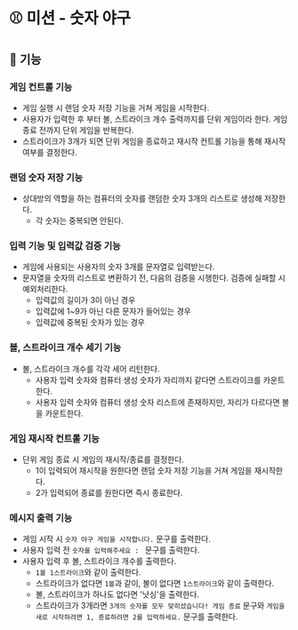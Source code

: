# ⚾ 미션 - 숫자 야구

## 📮 기능

### 게임 컨트롤 기능

- 게임 실행 시 랜덤 숫자 저장 기능을 거쳐 게임을 시작한다.
- 사용자가 입력한 후 부터 볼, 스트라이크 개수 출력까지를 단위 게임이라 한다. 게임 종료 전까지 단위 게임을 반복한다.
- 스트라이크가 3개가 되면 단위 게임을 종료하고 재시작 컨트롤 기능을 통해 재시작 여부를 결정한다.

### 랜덤 숫자 저장 기능

- 상대방의 역할을 하는 컴퓨터의 숫자를 랜덤한 숫자 3개의 리스트로 생성해 저장한다.
    - 각 숫자는 중복되면 안된다.

### 입력 기능 및 입력값 검증 기능

- 게임에 사용되는 사용자의 숫자 3개를 문자열로 입력받는다.
- 문자열을 숫자의 리스트로 변환하기 전, 다음의 검증을 시행한다. 검증에 실패할 시 예외처리한다.
    - 입력값의 길이가 3이 아닌 경우
    - 입력값에 1~9가 아닌 다른 문자가 들어있는 경우
    - 입력값에 중복된 숫자가 있는 경우

### 볼, 스트라이크 개수 세기 기능

- 볼, 스트라이크 개수를 각각 세어 리턴한다.
    - 사용자 입력 숫자와 컴퓨터 생성 숫자가 자리까지 같다면 스트라이크를 카운트한다.
    - 사용자 입력 숫자와 컴퓨터 생성 숫자 리스트에 존재하지만, 자리가 다르다면 볼을 카운트한다.

### 게임 재시작 컨트롤 기능

- 단위 게임 종료 시 게임의 재시작/종료를 결정한다.
    - 1이 입력되어 재시작을 원한다면 랜덤 숫자 저장 기능을 거쳐 게임을 재시작한다.
    - 2가 입력되어 종료를 원한다면 즉시 종료한다.

### 메시지 출력 기능

- 게임 시작 시 `숫자 야구 게임을 시작합니다.` 문구를 출력한다.
- 사용자 입력 전 `숫자를 입력해주세요 : ` 문구를 출력한다.
- 사용자 입력 후 볼, 스트라이크 개수를 출력한다.
    - `1볼 1스트라이크`와 같이 출력한다.
    - 스트라이크가 없다면 `1볼`과 같이, 볼이 없다면 `1스트라이크`와 같이 출력한다.
    - 볼, 스트라이크가 하나도 없다면 '낫싱'을 출력한다.
    - 스트라이크가 3개라면 `3개의 숫자를 모두 맞히셨습니다! 게임 종료` 문구와
      `게임을 새로 시작하려면 1, 종료하려면 2를 입력하세요.` 문구를 출력한다.